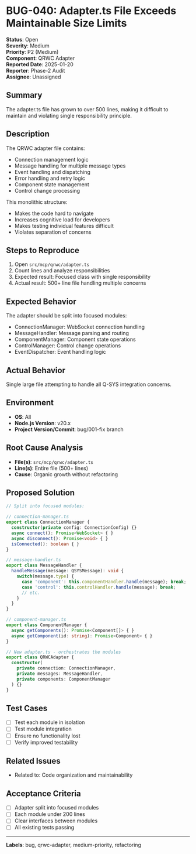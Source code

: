 # BUG-040: Adapter.ts File Exceeds Maintainable Size Limits

**Status**: Open  
**Severity**: Medium  
**Priority**: P2 (Medium)  
**Component**: QRWC Adapter  
**Reported Date**: 2025-01-20  
**Reporter**: Phase-2 Audit  
**Assignee**: Unassigned  

## Summary
The adapter.ts file has grown to over 500 lines, making it difficult to maintain and violating single responsibility principle.

## Description
The QRWC adapter file contains:
- Connection management logic
- Message handling for multiple message types
- Event handling and dispatching
- Error handling and retry logic
- Component state management
- Control change processing

This monolithic structure:
- Makes the code hard to navigate
- Increases cognitive load for developers
- Makes testing individual features difficult
- Violates separation of concerns

## Steps to Reproduce
1. Open `src/mcp/qrwc/adapter.ts`
2. Count lines and analyze responsibilities
3. Expected result: Focused class with single responsibility
4. Actual result: 500+ line file handling multiple concerns

## Expected Behavior
The adapter should be split into focused modules:
- ConnectionManager: WebSocket connection handling
- MessageHandler: Message parsing and routing
- ComponentManager: Component state operations
- ControlManager: Control change operations
- EventDispatcher: Event handling logic

## Actual Behavior
Single large file attempting to handle all Q-SYS integration concerns.

## Environment
- **OS**: All
- **Node.js Version**: v20.x
- **Project Version/Commit**: bug/001-fix branch

## Root Cause Analysis
- **File(s)**: `src/mcp/qrwc/adapter.ts`
- **Line(s)**: Entire file (500+ lines)
- **Cause**: Organic growth without refactoring

## Proposed Solution
```typescript
// Split into focused modules:

// connection-manager.ts
export class ConnectionManager {
  constructor(private config: ConnectionConfig) {}
  async connect(): Promise<WebSocket> { }
  async disconnect(): Promise<void> { }
  isConnected(): boolean { }
}

// message-handler.ts
export class MessageHandler {
  handleMessage(message: QSYSMessage): void {
    switch(message.type) {
      case 'component': this.componentHandler.handle(message); break;
      case 'control': this.controlHandler.handle(message); break;
      // etc.
    }
  }
}

// component-manager.ts
export class ComponentManager {
  async getComponents(): Promise<Component[]> { }
  async getComponent(id: string): Promise<Component> { }
}

// New adapter.ts - orchestrates the modules
export class QRWCAdapter {
  constructor(
    private connection: ConnectionManager,
    private messages: MessageHandler,
    private components: ComponentManager
  ) {}
}
```

## Test Cases
- [ ] Test each module in isolation
- [ ] Test module integration
- [ ] Ensure no functionality lost
- [ ] Verify improved testability

## Related Issues
- Related to: Code organization and maintainability

## Acceptance Criteria
- [ ] Adapter split into focused modules
- [ ] Each module under 200 lines
- [ ] Clear interfaces between modules
- [ ] All existing tests passing

---
**Labels**: bug, qrwc-adapter, medium-priority, refactoring